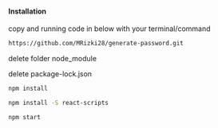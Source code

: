 #### Installation
copy and running code in below with your terminal/command

```bash
https://github.com/MRizki28/generate-password.git
```


delete folder node_module


delete package-lock.json


```bash
npm install
```

```bash
npm install -S react-scripts
```

```bash
npm start
```




